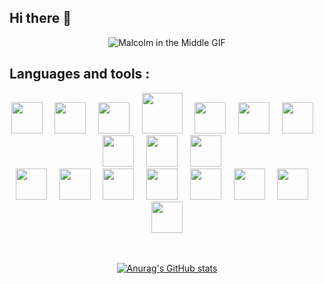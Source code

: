 ## Hi there 👋

<div align="center">

![Malcolm in the Middle GIF](https://media.giphy.com/media/AAZWN2T2rmMFxqIfzw/giphy.gif)

<!--
**ModusGit/ModusGit** is a ✨ _special_ ✨ repository because its `README.md` (this file) appears on your GitHub profile.

Here are some ideas to get you started:

- 🔭 I’m currently working on ...
- 🌱 I’m currently learning ...
- 👯 I’m looking to collaborate on ...
- 🤔 I’m looking for help with ...
- 💬 Ask me about ...
- 📫 How to reach me: ...
- 😄 Pronouns: ...
- ⚡ Fun fact: ...
-->
</div>

## Languages and tools :

<div align="center">
<img width='50px' src="https://cdn.jsdelivr.net/gh/devicons/devicon@latest/icons/html5/html5-original.svg" /> &nbsp; &nbsp; <img width='50px' src="https://cdn.jsdelivr.net/gh/devicons/devicon@latest/icons/css3/css3-original.svg" /> &nbsp; &nbsp; <img width='50px' src="https://cdn.jsdelivr.net/gh/devicons/devicon@latest/icons/javascript/javascript-original.svg" /> &nbsp; &nbsp; <img width='65px' src="https://cdn.jsdelivr.net/gh/devicons/devicon@latest/icons/php/php-original.svg" /> &nbsp; &nbsp; <img width='50px' src="https://cdn.jsdelivr.net/gh/devicons/devicon@latest/icons/mysql/mysql-original.svg" /> &nbsp; &nbsp; <img width='50px' src="https://static-00.iconduck.com/assets.00/symfony-icon-512x512-chy9bgu3.png" /> &nbsp; &nbsp; <img width='50px' src="https://cdn.jsdelivr.net/gh/devicons/devicon@latest/icons/laravel/laravel-original.svg" /> &nbsp; &nbsp; <img width='50px' src="https://cdn.jsdelivr.net/gh/devicons/devicon@latest/icons/react/react-original.svg" /> &nbsp; &nbsp; <img width='50px' src="https://cdn.jsdelivr.net/gh/devicons/devicon@latest/icons/swift/swift-original.svg" /> &nbsp; &nbsp; <img width='50px' src="https://cdn.jsdelivr.net/gh/devicons/devicon@latest/icons/go/go-original-wordmark.svg" /> &nbsp; &nbsp; <br> 
<img width='50px' src="https://cdn.jsdelivr.net/gh/devicons/devicon@latest/icons/vscode/vscode-original.svg" /> &nbsp; &nbsp; <img width='50px' src="https://cdn.jsdelivr.net/gh/devicons/devicon@latest/icons/xcode/xcode-original.svg" /> &nbsp; &nbsp; <img width='50px' src="https://cdn.jsdelivr.net/gh/devicons/devicon@latest/icons/phpstorm/phpstorm-original.svg" /> &nbsp; &nbsp; <img width='50px' src="https://cdn.jsdelivr.net/gh/devicons/devicon@latest/icons/git/git-original.svg" /> &nbsp; &nbsp; <img width='50px' src="https://cdn.jsdelivr.net/gh/devicons/devicon@latest/icons/postman/postman-original.svg" /> &nbsp; &nbsp; <img width='50px' src="https://cdn.jsdelivr.net/gh/devicons/devicon@latest/icons/figma/figma-original.svg" /> &nbsp; &nbsp; <img width='50px' src="https://cdn.jsdelivr.net/gh/devicons/devicon@latest/icons/trello/trello-original.svg" /> &nbsp; &nbsp; <img width='50px' src="https://cdn.jsdelivr.net/gh/devicons/devicon@latest/icons/notion/notion-original.svg" />
<br>
<br>
<br>
  
[![Anurag's GitHub stats](https://github-readme-stats.vercel.app/api?username=modusGit&show_icons=true&hide_border=false&title_color=3B1F94f&icon_color=FFE500&bg_color=09131B&text_color=ffffff&border_color=0c1a25)](https://github.com/anuraghazra/github-readme-stats)

</div>

